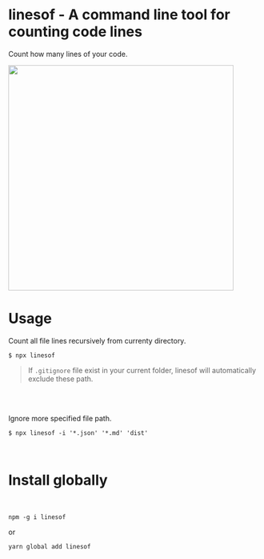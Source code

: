 # linesof - A command line tool for counting code lines
 Count how many lines of your code.

 <img width="450" src="https://i.loli.net/2020/06/05/2XTJWLw4QVxzj7f.gif" />

# Usage

Count all file lines recursively from currenty directory. 

```shell
$ npx linesof
```
> If `.gitignore` file exist in your current folder, linesof will automatically exclude these path.

<br />
<br />

Ignore more specified file path.
```shell
$ npx linesof -i '*.json' '*.md' 'dist'
```
<br />

# Install globally
<br />

`npm -g i linesof`

or

`yarn global add linesof`
